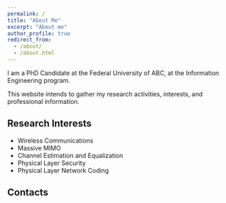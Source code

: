 ```yaml
---
permalink: /
title: "About Me"
excerpt: "About me"
author_profile: true
redirect_from: 
  - /about/
  - /about.html
---
```


I am a PhD Candidate at the Federal University of ABC, at the Information Engineering program.

This website intends to gather my research activities, interests, and professional information.


Research Interests
------

- Wireless Communications
- Massive MIMO
- Channel Estimation and Equalization
- Physical Layer Security
- Physical Layer Network Coding

Contacts
-----

